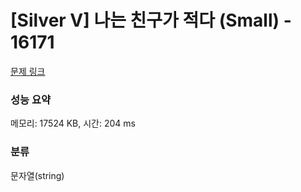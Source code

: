 # [Silver V] 나는 친구가 적다 (Small) - 16171 

[문제 링크](https://www.acmicpc.net/problem/16171) 

### 성능 요약

메모리: 17524 KB, 시간: 204 ms

### 분류

문자열(string)

